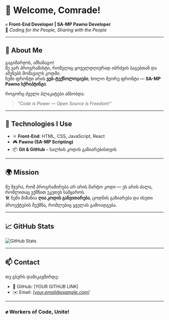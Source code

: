 # 🚩 Welcome, Comrade!

✊ **Front-End Developer | SA-MP Pawno Developer**  
📂 _Coding for the People, Sharing with the People_

---

## 📖 About Me
გაგიმარჯოს, ამხანაგო!  
მე ვარ პროგრამისტი, რომელიც ყოველდღიურად იბრძვის ბაგებთან და აშენებს მომავალს კოდში.  
ჩემი ფრონტი არის **ვებ-ტექნოლოგიები**, ხოლო მეორე ფრონტი — **SA-MP Pawno სქრიპტინგი**.  

როგორც ძველი პლაკატები ამბობდა:  
> *“Code is Power — Open Source is Freedom!”*

---

## 🔨 Technologies I Use
- ⚛️ **Front-End**: HTML, CSS, JavaScript, React  
- 🎮 **Pawno (SA-MP Scripting)**  
- 📦 **Git & GitHub** – ხალხის კოდის გაზიარებისთვის  

---

## 🌍 Mission
მე მჯერა, რომ პროგრამირება არ არის მარტო კოდი — ეს არის ძალა, რომლითაც ვქმნით უკეთეს სამყაროს.  
🛠 ჩემი მიზანია **ღია კოდის განვითარება**, ცოდნის გაზიარება და ისეთი პროექტების შექმნა, რომლებიც ყველას გამოადგება.  

---

## 📈 GitHub Stats
![GitHub Stats](https://github-readme-stats.vercel.app/api?username=YOURUSERNAME&show_icons=true&theme=radical)

---

## 📫 Contact
თუ გსურს დამიკავშირდე:  
- 💼 GitHub: [YOUR GITHUB LINK]  
- ✉️ Email: _[your.email@example.com]_  

---

### ✊ Workers of Code, Unite!

